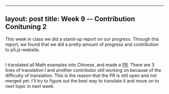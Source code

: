 
---
layout: post
title: Week 9 -- Contribution Conituning 2
---

This week in class we did a stand-up report on our progress. Through this report, we found that we did a pretty amount of progress and contribution to p5.js-website. <br><br>

I translated all Math examples into Chinese, and made a [PR](https://github.com/processing/p5.js-website/pull/664). There are 3 lines of translation I and another contributor still working on because of the difficulty of translation. This is the reason that the PR is still open and not merged yet. I'll try to figure out the best way to translate it and move on to next topic in next week.
